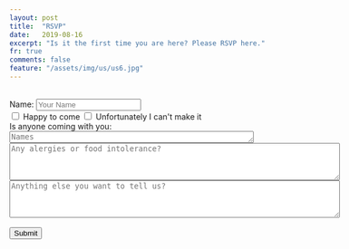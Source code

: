 ```yaml
---
layout: post
title:  "RSVP"
date:   2019-08-16
excerpt: "Is it the first time you are here? Please RSVP here."
fr: true
comments: false
feature: "/assets/img/us/us6.jpg"
---
```

<br/>
<form action="http://getsimpleform.com/messages?form_api_token=e184e367746131b0bf2461bad87f8cd4" method="post">
<label for='name'>Name:       </label><input type='text' id='name' name='name' placeholder='Your Name'/><br/>
<div class="checkbox"><label><input type="checkbox" name='response' value='Yes'>  Happy to come
<input type="checkbox" name='response2' value='No'>  Unfortunately I can't make it <br/></label></div>
Is anyone coming with you:  <textarea id='names' name='names' placeholder='Names' rows='1' cols='51'></textarea><br/>
<textarea id='food' name='food' placeholder='Any alergies or food intolerance?' rows='4' cols='70'></textarea><br/>
<textarea id='message' name='message' placeholder='Anything else you want to tell us?' rows='4' cols='70'></textarea><br/><br/>
<input type='submit' value='Submit'/>
<input type="hidden" name="redirect_to" value="https://helena-benoit.github.io/"/>	
</form>
